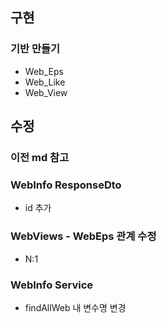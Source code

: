 ## 구현
### 기반 만들기
- Web_Eps
- Web_Like
- Web_View

## 수정
### 이전 md 참고
### WebInfo ResponseDto
- id 추가
### WebViews - WebEps 관계 수정
- N:1
### WebInfo Service
- findAllWeb 내 변수명 변경